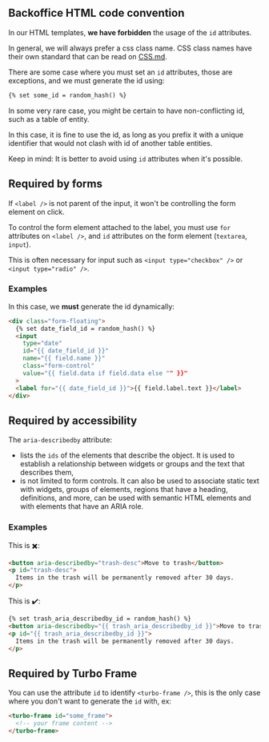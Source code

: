 ## Backoffice HTML code convention

In our HTML templates, **we have forbidden** the usage of the `id` attributes.

In general, we will always prefer a css class name. CSS class names have their own standard that can be read on [CSS.md](CSS.md).

There are some case where you must set an `id` attributes, those are exceptions, and we must generate the id using:

```html
{% set some_id = random_hash() %}
```

In some very rare case, you might be certain to have non-conflicting id, such as a table of entity.

In this case, it is fine to use the id, as long as you prefix it with a unique identifier that would not clash with id of another table entities.

Keep in mind: It is better to avoid using `id` attributes when it's possible.

## Required by forms

If `<label />` is not parent of the input, it won't be controlling the form element on click.

To control the form element attached to the label, you must use `for` attributes on `<label />`, and `id` attributes on the form element (`textarea`, `input`).

This is often necessary for input such as `<input type="checkbox" />` or `<input type="radio" />`.

### Examples

In this case, we **must** generate the id dynamically:

```html
<div class="form-floating">
  {% set date_field_id = random_hash() %}
  <input
    type="date"
    id="{{ date_field_id }}"
    name="{{ field.name }}"
    class="form-control"
    value="{{ field.data if field.data else "" }}"
  >
  <label for="{{ date_field_id }}">{{ field.label.text }}</label>
</div>
```

## Required by accessibility

The `aria-describedby` attribute:

- lists the `ids` of the elements that describe the object. It is used to establish a relationship between widgets or groups and the text that describes them,
- is not limited to form controls. It can also be used to associate static text with widgets, groups of elements, regions that have a heading, definitions, and more, 
can be used with semantic HTML elements and with elements that have an ARIA role.

### Examples

This is :heavy_multiplication_x::

```html
<button aria-describedby="trash-desc">Move to trash</button>
<p id="trash-desc">
  Items in the trash will be permanently removed after 30 days.
</p>
```

This is :heavy_check_mark::

```html
{% set trash_aria_describedby_id = random_hash() %}
<button aria-describedby="{{ trash_aria_describedby_id }}">Move to trash</button>
<p id="{{ trash_aria_describedby_id }}">
  Items in the trash will be permanently removed after 30 days.
</p>
```

## Required by Turbo Frame

You can use the attribute `id` to identify `<turbo-frame />`, this is the only case where you don't want to generate the `id` with, ex:

```html
<turbo-frame id="some_frame">
  <!-- your frame content -->
</turbo-frame>
```

